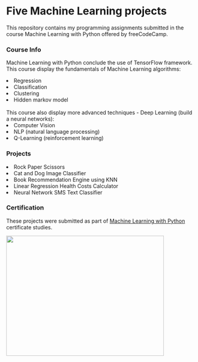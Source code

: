 # Five Machine Learning projects
This repository contains my programming assignments submitted in the course Machine Learning with Python offered by freeCodeCamp.

### Course Info
Machine Learning with Python conclude the use of TensorFlow framework. 
This course display the fundamentals of Machine Learning algorithms: 
<li>Regression</li>
<li>Classification</li>
<li>Clustering</li>
<li>Hidden markov model</li>
</br>
This course also display more advanced techniques - Deep Learning (build a neural networks):
<li>Computer Vision</li>
<li>NLP (natural language processing)</li>
<li>Q-Learning (reinforcement learning)</li>

### Projects
<li>Rock Paper Scissors</li>
<li>Cat and Dog Image Classifier</li>
<li>Book Recommendation Engine using KNN</li>
<li>Linear Regression Health Costs Calculator</li>
<li>Neural Network SMS Text Classifier</li>

### Certification
These projects were submitted as part of <a href="https://www.freecodecamp.org/certification/noa_maatuk/machine-learning-with-python-v7" target="_blank">Machine Learning with Python</a> certificate studies.

<a href="https://www.freecodecamp.org/certification/noa_maatuk/machine-learning-with-python-v7" target="_blank"><img src="https://user-images.githubusercontent.com/86192942/122736822-17685c80-d289-11eb-9721-e639ad96ecf7.PNG" width="420" height="320"></a>
